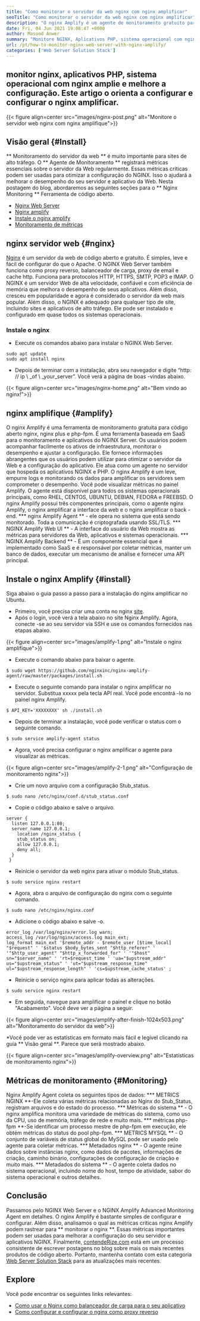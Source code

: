```yaml
---
title: "Como monitorar o servidor da web nginx com nginx amplificar" 
seoTitle: "Como monitorar o servidor da web nginx com nginx amplificar" 
description: "O nginx Amplify é um agente de monitoramento gratuito para aplicativos NGINX Web Server e PHP. Este artigo é sobre como monitorar o servidor da web nginx com o nginx amplificar" 
date: Fri, 04 Jun 2021 19:08:47 +0000
author: Masood Anwer
summary: "Monitore NGINX, Aplicativos PHP, sistema operacional com nginx amplificar e melhorar a configuração. Este artigo o orienta a configurar e configurar o nginx amplificar." 
url: /pt/how-to-monitor-nginx-web-server-with-nginx-amplify/
categories: ['Web Server Solution Stack']
---
```


## monitor nginx, aplicativos PHP, sistema operacional com nginx amplie e melhore a configuração. Este artigo o orienta a configurar e configurar o nginx amplificar.

{{< figure align=center src="images/nginx-post.png" alt="Monitore o servidor web nginx com nginx amplifique">}}


## Visão geral {#Install}
** Monitoramento do servidor da web ** é muito importante para sites de alto tráfego. O ** Agente de Monitoramento ** registrará métricas essenciais sobre o servidor da Web regularmente. Essas métricas críticas podem ser usadas para otimizar a configuração do NGINX. Isso o ajudará a melhorar o desempenho do seu servidor e aplicativo da Web.
Nesta postagem do blog, abordaremos as seguintes seções para o ** Nginx Monitoring ** Ferramenta de código aberto.
  * [Nginx Web Server][1]
  * [Nginx amplify][2]
  * [Instale o nginx amplify][3]
  * [Monitoramento de métricas][4]

## nginx servidor web {#nginx}
[Nginx][5] é um servidor da web de código aberto e gratuito. É simples, leve e fácil de configurar do que o Apache. O NGINX Web Server também funciona como proxy reverso, balanceador de carga, proxy de email e cache http. Funciona para protocolos HTTP, HTTPS, SMTP, POP3 e IMAP. O NGINX é um servidor Web de alta velocidade, confiável e com eficiência de memória que melhora o desempenho de seus aplicativos. Além disso, cresceu em popularidade e agora é considerado o servidor da web mais popular. Além disso, o NGINX é adequado para qualquer tipo de site, incluindo sites e aplicativos de alto tráfego. Ele pode ser instalado e configurado em quase todos os sistemas operacionais.

### Instale o nginx
  * Execute os comandos abaixo para instalar o NGINX Web Server.
```
sudo apt update
sudo apt install nginx
```
  * Depois de terminar com a instalação, abra seu navegador e digite “http: // ip \ _of \ _your_server”. Você verá a página de boas -vindas abaixo.

{{< figure align=center src="images/nginx-home.png" alt="Bem vindo ao nginx!">}}


## nginx amplifique {#amplify}
O nginx Amplify é uma ferramenta de monitoramento gratuita para código aberto nginx, nginx plus e php-fpm. É uma ferramenta baseada em SaaS para o monitoramento e aplicativos do NGINX Server. Os usuários podem acompanhar facilmente os ativos de infraestrutura, monitorar o desempenho e ajustar a configuração. Ele fornece informações abrangentes que os usuários podem utilizar para otimizar o servidor da Web e a configuração do aplicativo. Ele atua como um agente no servidor que hospeda os aplicativos NGINX e PHP. O nginx Amplify é um leve, empurre logs e monitorando os dados para amplificar os servidores sem comprometer o desempenho. Você pode visualizar métricas no painel Amplify. O agente está disponível para todos os sistemas operacionais principais, como RHEL, CENTOS, UBUNTU, DEBIAN, FEDORA e FREEBSD. O nginx Amplify possui três componentes principais, como o agente nginx Amplify, o nginx amplificar a interface da web e o nginx amplificar o back -end.
  *** nginx Amplify Agent ** - ele opera no sistema que está sendo monitorado. Toda a comunicação é criptografada usando SSL/TLS.
  *** NGINX Amplify Web UI ** - A interface do usuário da Web mostra as métricas para servidores da Web, aplicativos e sistemas operacionais.
  *** NGINX Amplify Backend ** - É um componente essencial que é implementado como SaaS e é responsável por coletar métricas, manter um banco de dados, executar um mecanismo de análise e fornecer uma API principal.

## Instale o nginx Amplify {#install}
Siga abaixo o guia passo a passo para a instalação do nginx amplificar no Ubuntu.
  * Primeiro, você precisa criar uma conta no nginx [site][6].
  * Após o login, você verá a tela abaixo no site Nginx Amplify. Agora, conecte -se ao seu servidor via SSH e use os comandos fornecidos nas etapas abaixo.

{{< figure align=center src="images/amplify-1.png" alt="Instale o nginx amplifique">}}

  * Execute o comando abaixo para baixar o agente.
```
$ sudo wget https://github.com/nginxinc/nginx-amplify-agent/raw/master/packages/install.sh
```
  * Execute o seguinte comando para instalar o nginx amplificar no servidor. Substitua xxxxx pela tecla API real. Você pode encontrá -lo no painel nginx Amplify.
```
$ API_KEY='XXXXXXXX' sh ./install.sh
```
  * Depois de terminar a instalação, você pode verificar o status com o seguinte comando.
```
$ sudo service amplify-agent status
```
  * Agora, você precisa configurar o nginx amplificar o agente para visualizar as métricas.

{{< figure align=center src="images/amplify-2-1.png" alt="Configuração de monitoramento nginx">}}

  * Crie um novo arquivo com a configuração Stub_status.
```
$ sudo nano /etc/nginx/conf.d/stub_status.conf
```
  * Copie o código abaixo e salve o arquivo.
```
server {
  listen 127.0.0.1:80;
  server_name 127.0.0.1;
    location /nginx_status {
    stub_status on;
    allow 127.0.0.1;
    deny all;
  }
 }
```
  * Reinicie o servidor da web nginx para ativar o módulo Stub_status.
```
$ sudo service nginx restart
```
  * Agora, abra o arquivo de configuração do nginx com o seguinte comando.
```
$ sudo nano /etc/nginx/nginx.conf
```
  * Adicione o código abaixo e salve -o.
```
error_log /var/log/nginx/error.log warn;
access_log /var/log/nginx/access.log main_ext;
log_format main_ext '$remote_addr - $remote_user [$time_local] "$request" ' '$status $body_bytes_sent "$http_referer" ' '"$http_user_agent" "$http_x_forwarded_for" ' '"$host" sn="$server_name" ' 'rt=$request_time ' 'ua="$upstream_addr" us="$upstream_status" ' 'ut="$upstream_response_time" ul="$upstream_response_length" ' 'cs=$upstream_cache_status' ;
```
  * Reinicie o serviço nginx para aplicar todas as alterações.
```
$ sudo service nginx restart
```
  * Em seguida, navegue para amplificar o painel e clique no botão "Acabamento". Você deve ver a página a seguir.

{{< figure align=center src="images/amplify-after-finish-1024x503.png" alt="Monitoramento do servidor da web">}}

  *Você pode ver as estatísticas em formato mais fácil e legível clicando na guia ** Visão geral **. Parece que será mostrado abaixo.

{{< figure align=center src="images/amplify-overview.png" alt="Estatísticas de monitoramento nginx">}}


## Métricas de monitoramento {#Monitoring}
Nginx Amplify Agent coleta os seguintes tipos de dados:
  *** METRICS NGINX **-Ele coleta várias métricas relacionadas ao Nginx do Stub_Status, registram arquivos e do estado do processo.
  *** Métricas do sistema ** - O nginx amplifica monitora uma variedade de métricas do sistema, como uso da CPU, uso de memória, tráfego de rede e muito mais.
  *** métricas php-fpm **-Se identificar um processo mestre de php-fpm em execução, ele obtém métricas do status do pool php-fpm.
  *** METRICS MYSQL ** - O conjunto de variáveis ​​de status global do MySQL pode ser usado pelo agente para coletar métricas.
  *** Metadados nginx ** - O agente reúne dados sobre instâncias nginx, como dados de pacotes, informações de criação, caminho binário, configurações de configuração de criação e muito mais.
  *** Metadados do sistema ** - O agente coleta dados no sistema operacional, incluindo nome do host, tempo de atividade, sabor do sistema operacional e outros detalhes.

## Conclusão
Passamos pelo NGINX Web Server e o NGINX Amplify Advanced Monitoring Agent em detalhes. O nginx Amplify é bastante simples de configurar e configurar. Além disso, analisamos o qual as métricas críticas nginx Amplify podem rastrear para ** monitorar o nginx **. Essas métricas importantes podem ser usadas para melhorar a configuração do seu servidor e aplicativos NGINX.
Finalmente, [contendeRize.com][7] está em um processo consistente de escrever postagens no blog sobre mais os mais recentes produtos de código aberto. Portanto, mantenha contato com esta categoria [Web Server Solution Stack][8] para as atualizações mais recentes.

## Explore
Você pode encontrar os seguintes links relevantes:
  * [Como usar o Nginx como balanceador de carga para o seu aplicativo][9]
  * [Como configurar e configurar o nginx como proxy reverso][10]

  
[1]: #Nginx
[2]: #Amplify
[3]: #Install
[4]: #Monitoring
[5]: https://products.containerize.com/solution-stack/nginx
[6]: https://amplify.nginx.com/signup/
[7]: https://containerize.com
[8]: https://blog.containerize.com/category/web-server-solution-stack/
[9]: https://blog.containerize.com/web-server-solution-stack/how-to-use-nginx-as-load-balancer-for-your-application/
[10]: https://blog.containerize.com/web-server-solution-stack/how-to-setup-and-configure-nginx-as-reverse-proxy/
